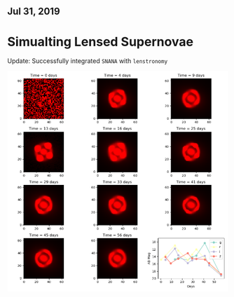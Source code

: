## Jul 31, 2019

# Simualting Lensed Supernovae

Update: Successfully integrated `SNANA` with `lenstronomy`

![](./images/lensed_sn.png)
